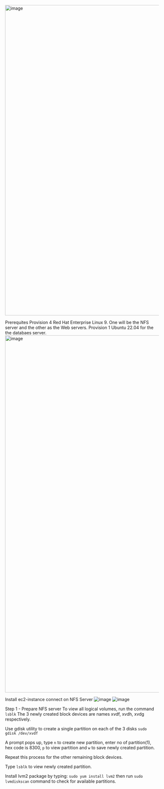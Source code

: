<img width="1016" alt="image" src="https://github.com/abdulxs/DevOps-Projects/assets/18741380/8830f612-ed34-4484-a7c9-85cc76918730">

Prerequites
Provision 4 Red Hat Enterprise Linux 9. One will be the NFS server and the other as the Web servers.
Provision 1 Ubuntu 22.04 for the the databaes server.
<img width="1169" alt="image" src="https://github.com/abdulxs/DevOps-Projects/assets/18741380/a40f9368-252d-44e7-8190-ee624518458a">

Install ec2-instance connect on NFS Server
![image](https://github.com/abdulxs/DevOps-Projects/assets/18741380/0fca3b77-ad06-480f-b5c3-ba70ed867dca)
![image](https://github.com/abdulxs/DevOps-Projects/assets/18741380/75b94e5f-aa42-4b79-8e5a-f8151797029f)


Step 1 - Prepare NFS server
To view all logical volumes, run the command ```lsblk``` 
The 3 newly created block devices are names xvdf, xvdh, xvdg respectively.

Use gdisk utility to create a single partition on each of the 3 disks ```sudo gdisk /dev/xvdf```

A prompt pops up, type ``n`` to create new partition, enter no of partition(1), hex code is 8300, ``p`` to view partition and ``w`` to save newly created partition.

Repeat this process for the other remaining block devices.

Type ``lsblk`` to view newly created partition.

Install lvm2 package by typing: ```sudo yum install lvm2``` then run ```sudo lvmdiskscan``` command to check for available partitions.

